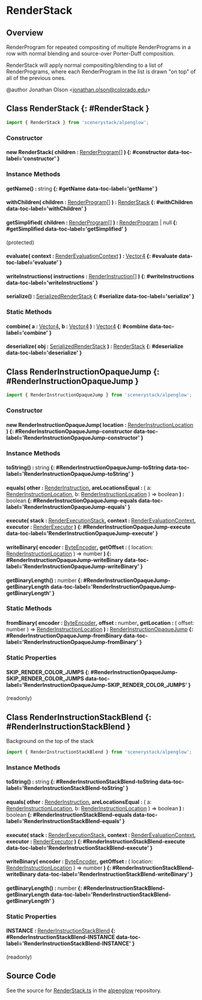 # RenderStack

## Overview

RenderProgram for repeated compositing of multiple RenderPrograms in a row with normal blending and source-over
Porter-Duff composition.

RenderStack will apply normal compositing/blending to a list of RenderPrograms, where each RenderProgram in the
list is drawn "on top" of all of the previous ones.

@author Jonathan Olson &lt;jonathan.olson@colorado.edu&gt;

## Class RenderStack {: #RenderStack }


```js
import { RenderStack } from 'scenerystack/alpenglow';
```
### Constructor

#### new RenderStack( children : <span style="font-weight: 400;">[RenderProgram](../alpenglow/RenderProgram.md)[]</span> ) {: #constructor data-toc-label='constructor' }

### Instance Methods

#### getName() : <span style="font-weight: 400;"><span style="color: hsla(calc(var(--md-hue) + 180deg),80%,40%,1);">string</span></span> {: #getName data-toc-label='getName' }

#### withChildren( children : <span style="font-weight: 400;">[RenderProgram](../alpenglow/RenderProgram.md)[]</span> ) : <span style="font-weight: 400;">[RenderStack](../alpenglow/RenderStack.md)</span> {: #withChildren data-toc-label='withChildren' }

#### getSimplified( children : <span style="font-weight: 400;">[RenderProgram](../alpenglow/RenderProgram.md)[]</span> ) : <span style="font-weight: 400;">[RenderProgram](../alpenglow/RenderProgram.md) | <span style="color: hsla(calc(var(--md-hue) + 180deg),80%,40%,1);">null</span></span> {: #getSimplified data-toc-label='getSimplified' }

(protected)

#### evaluate( context : <span style="font-weight: 400;">[RenderEvaluationContext](../alpenglow/RenderEvaluationContext.md)</span> ) : <span style="font-weight: 400;">[Vector4](../dot/Vector4.md)</span> {: #evaluate data-toc-label='evaluate' }

#### writeInstructions( instructions : <span style="font-weight: 400;">[RenderInstruction](../alpenglow/RenderInstruction.md)[]</span> ) {: #writeInstructions data-toc-label='writeInstructions' }

#### serialize() : <span style="font-weight: 400;">[SerializedRenderStack](../alpenglow/RenderStack.md#SerializedRenderStack)</span> {: #serialize data-toc-label='serialize' }

### Static Methods

#### combine( a : <span style="font-weight: 400;">[Vector4](../dot/Vector4.md)</span>, b : <span style="font-weight: 400;">[Vector4](../dot/Vector4.md)</span> ) : <span style="font-weight: 400;">[Vector4](../dot/Vector4.md)</span> {: #combine data-toc-label='combine' }

#### deserialize( obj : <span style="font-weight: 400;">[SerializedRenderStack](../alpenglow/RenderStack.md#SerializedRenderStack)</span> ) : <span style="font-weight: 400;">[RenderStack](../alpenglow/RenderStack.md)</span> {: #deserialize data-toc-label='deserialize' }



## Class RenderInstructionOpaqueJump {: #RenderInstructionOpaqueJump }


```js
import { RenderInstructionOpaqueJump } from 'scenerystack/alpenglow';
```
### Constructor

#### new RenderInstructionOpaqueJump( location : <span style="font-weight: 400;">[RenderInstructionLocation](../alpenglow/RenderInstruction.md#RenderInstructionLocation)</span> ) {: #RenderInstructionOpaqueJump-constructor data-toc-label='RenderInstructionOpaqueJump-constructor' }

### Instance Methods

#### toString() : <span style="font-weight: 400;"><span style="color: hsla(calc(var(--md-hue) + 180deg),80%,40%,1);">string</span></span> {: #RenderInstructionOpaqueJump-toString data-toc-label='RenderInstructionOpaqueJump-toString' }

#### equals( other : <span style="font-weight: 400;">[RenderInstruction](../alpenglow/RenderInstruction.md)</span>, areLocationsEqual : <span style="font-weight: 400;">( a: [RenderInstructionLocation](../alpenglow/RenderInstruction.md#RenderInstructionLocation), b: [RenderInstructionLocation](../alpenglow/RenderInstruction.md#RenderInstructionLocation) ) =&gt; <span style="color: hsla(calc(var(--md-hue) + 180deg),80%,40%,1);">boolean</span></span> ) : <span style="font-weight: 400;"><span style="color: hsla(calc(var(--md-hue) + 180deg),80%,40%,1);">boolean</span></span> {: #RenderInstructionOpaqueJump-equals data-toc-label='RenderInstructionOpaqueJump-equals' }

#### execute( stack : <span style="font-weight: 400;">[RenderExecutionStack](../alpenglow/RenderExecutionStack.md)</span>, context : <span style="font-weight: 400;">[RenderEvaluationContext](../alpenglow/RenderEvaluationContext.md)</span>, executor : <span style="font-weight: 400;">[RenderExecutor](../alpenglow/RenderExecutor.md)</span> ) {: #RenderInstructionOpaqueJump-execute data-toc-label='RenderInstructionOpaqueJump-execute' }

#### writeBinary( encoder : <span style="font-weight: 400;">[ByteEncoder](../alpenglow/ByteEncoder.md)</span>, getOffset : <span style="font-weight: 400;">( location: [RenderInstructionLocation](../alpenglow/RenderInstruction.md#RenderInstructionLocation) ) =&gt; <span style="color: hsla(calc(var(--md-hue) + 180deg),80%,40%,1);">number</span></span> ) {: #RenderInstructionOpaqueJump-writeBinary data-toc-label='RenderInstructionOpaqueJump-writeBinary' }

#### getBinaryLength() : <span style="font-weight: 400;"><span style="color: hsla(calc(var(--md-hue) + 180deg),80%,40%,1);">number</span></span> {: #RenderInstructionOpaqueJump-getBinaryLength data-toc-label='RenderInstructionOpaqueJump-getBinaryLength' }

### Static Methods

#### fromBinary( encoder : <span style="font-weight: 400;">[ByteEncoder](../alpenglow/ByteEncoder.md)</span>, offset : <span style="font-weight: 400;"><span style="color: hsla(calc(var(--md-hue) + 180deg),80%,40%,1);">number</span></span>, getLocation : <span style="font-weight: 400;">( offset: <span style="color: hsla(calc(var(--md-hue) + 180deg),80%,40%,1);">number</span> ) =&gt; [RenderInstructionLocation](../alpenglow/RenderInstruction.md#RenderInstructionLocation)</span> ) : <span style="font-weight: 400;">[RenderInstructionOpaqueJump](../alpenglow/RenderStack.md#RenderInstructionOpaqueJump)</span> {: #RenderInstructionOpaqueJump-fromBinary data-toc-label='RenderInstructionOpaqueJump-fromBinary' }

### Static Properties

#### SKIP_RENDER_COLOR_JUMPS {: #RenderInstructionOpaqueJump-SKIP_RENDER_COLOR_JUMPS data-toc-label='RenderInstructionOpaqueJump-SKIP_RENDER_COLOR_JUMPS' }

(readonly)



## Class RenderInstructionStackBlend {: #RenderInstructionStackBlend }


Background on the top of the stack

```js
import { RenderInstructionStackBlend } from 'scenerystack/alpenglow';
```
### Instance Methods

#### toString() : <span style="font-weight: 400;"><span style="color: hsla(calc(var(--md-hue) + 180deg),80%,40%,1);">string</span></span> {: #RenderInstructionStackBlend-toString data-toc-label='RenderInstructionStackBlend-toString' }

#### equals( other : <span style="font-weight: 400;">[RenderInstruction](../alpenglow/RenderInstruction.md)</span>, areLocationsEqual : <span style="font-weight: 400;">( a: [RenderInstructionLocation](../alpenglow/RenderInstruction.md#RenderInstructionLocation), b: [RenderInstructionLocation](../alpenglow/RenderInstruction.md#RenderInstructionLocation) ) =&gt; <span style="color: hsla(calc(var(--md-hue) + 180deg),80%,40%,1);">boolean</span></span> ) : <span style="font-weight: 400;"><span style="color: hsla(calc(var(--md-hue) + 180deg),80%,40%,1);">boolean</span></span> {: #RenderInstructionStackBlend-equals data-toc-label='RenderInstructionStackBlend-equals' }

#### execute( stack : <span style="font-weight: 400;">[RenderExecutionStack](../alpenglow/RenderExecutionStack.md)</span>, context : <span style="font-weight: 400;">[RenderEvaluationContext](../alpenglow/RenderEvaluationContext.md)</span>, executor : <span style="font-weight: 400;">[RenderExecutor](../alpenglow/RenderExecutor.md)</span> ) {: #RenderInstructionStackBlend-execute data-toc-label='RenderInstructionStackBlend-execute' }

#### writeBinary( encoder : <span style="font-weight: 400;">[ByteEncoder](../alpenglow/ByteEncoder.md)</span>, getOffset : <span style="font-weight: 400;">( location: [RenderInstructionLocation](../alpenglow/RenderInstruction.md#RenderInstructionLocation) ) =&gt; <span style="color: hsla(calc(var(--md-hue) + 180deg),80%,40%,1);">number</span></span> ) {: #RenderInstructionStackBlend-writeBinary data-toc-label='RenderInstructionStackBlend-writeBinary' }

#### getBinaryLength() : <span style="font-weight: 400;"><span style="color: hsla(calc(var(--md-hue) + 180deg),80%,40%,1);">number</span></span> {: #RenderInstructionStackBlend-getBinaryLength data-toc-label='RenderInstructionStackBlend-getBinaryLength' }

### Static Properties

#### INSTANCE : <span style="font-weight: 400;">[RenderInstructionStackBlend](../alpenglow/RenderStack.md#RenderInstructionStackBlend)</span> {: #RenderInstructionStackBlend-INSTANCE data-toc-label='RenderInstructionStackBlend-INSTANCE' }

(readonly)



## Source Code

See the source for [RenderStack.ts](https://github.com/phetsims/alpenglow/blob/main/js/render-program/RenderStack.ts) in the [alpenglow](https://github.com/phetsims/alpenglow) repository.
